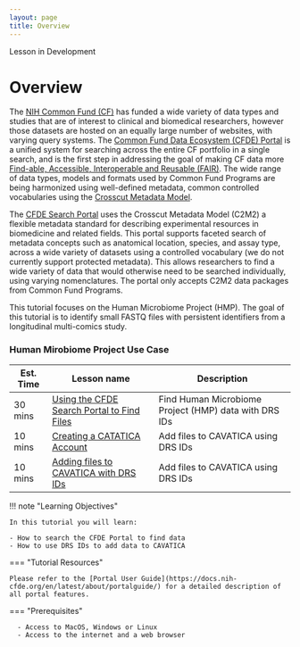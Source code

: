 ```yaml
---
layout: page
title: Overview
---
```


<div class="banner"><span class="banner-text">Lesson in Development</span></div>

# Overview

The [NIH Common Fund (CF)](https://commonfund.nih.gov) has funded a wide variety of data types and studies that are of interest to clinical and biomedical researchers, however those datasets are hosted on an equally large number of websites, with varying query systems. The [Common Fund Data Ecosystem (CFDE) Portal](https://app.nih-cfde.org) is a unified system for searching across the entire CF portfolio in a single search, and is the first step in addressing the goal of making CF data more [Find-able, Accessible, Interoperable and Reusable (FAIR)](https://www.nih-cfde.org/product/fair-cookbook/). The wide range of data types, models and formats used by Common Fund Programs are being harmonized using well-defined metadata, common controlled vocabularies using the [Crosscut Metadata Model](https://www.nih-cfde.org/product/cfde-c2m2/).

The [CFDE Search Portal](https://app.nih-cfde.org/) uses the Crosscut Metadata Model (C2M2) a flexible metadata standard for describing experimental resources in biomedicine and related fields. This portal supports faceted search of metadata concepts such as anatomical location, species, and assay type, across a wide variety of datasets using a controlled vocabulary (we do not currently support protected metadata). This allows researchers to find a wide variety of data that would otherwise need to be searched individually, using varying nomenclatures. The portal only accepts C2M2 data packages from Common Fund Programs.

This tutorial focuses on the Human Microbiome Project (HMP). The goal of this tutorial is to identify small FASTQ files with persistent identifiers from a longitudinal multi-comics study. 

### Human Mirobiome Project Use Case

Est. Time |  Lesson name | Description |
--- | --- | --- |
30 mins | [Using the CFDE Search Portal to Find Files](./CFDE-Portal/iHMP/find-export.md) | Find Human Microbiome Project (HMP) data with DRS IDs | 
10 mins | [Creating a CATATICA Account](./CFDE-Portal/iHMP/CAVATICA-create.md) | Add files to CAVATICA using DRS IDs |
10 mins | [Adding files to CAVATICA with DRS IDs](./CFDE-Portal/iHMP/CAVATICA-drs.md) | Add files to CAVATICA using DRS IDs |


!!! note "Learning Objectives"

    In this tutorial you will learn:

    - How to search the CFDE Portal to find data
    - How to use DRS IDs to add data to CAVATICA


=== "Tutorial Resources"

    Please refer to the [Portal User Guide](https://docs.nih-cfde.org/en/latest/about/portalguide/) for a detailed description of all portal features. 

=== "Prerequisites"

      - Access to MacOS, Windows or Linux
      - Access to the internet and a web browser
